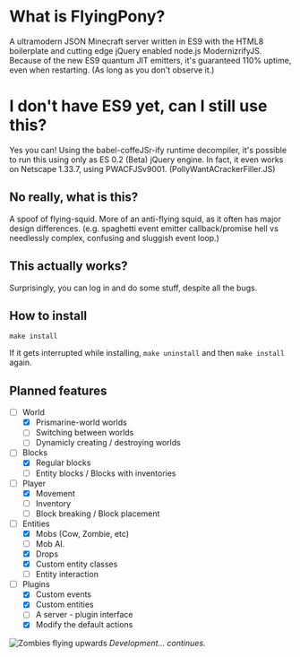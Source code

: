 # What is FlyingPony?

 A ultramodern JSON Minecraft server written in ES9 with the HTML8 boilerplate and cutting edge jQuery enabled node.js ModernizrifyJS.
 Because of the new ES9 quantum JIT emitters, it's guaranteed 110% uptime, even when restarting. (As long as you don't observe it.)
 
# I don't have ES9 yet, can I still use this?

 Yes you can! Using the babel-coffeJSr-ify runtime decompiler, it's possible to run this using only as ES 0.2 (Beta) jQuery engine.
 In fact, it even works on Netscape 1.33.7, using PWACFJSv9001. (PollyWantACrackerFiller.JS)

## No really, what is this?
 A spoof of flying-squid. More of an anti-flying squid, as it often has major design
 differences. (e.g. spaghetti event emitter callback/promise hell vs needlessly complex, confusing and sluggish event loop.)
 
## This actually works?
 Surprisingly, you can log in and do some stuff, despite all the bugs.
 
## How to install
 ```
 make install
 ```
 If it gets interrupted while installing, `make uninstall` and then `make install` again.

## Planned features
- [ ] World
  - [X] Prismarine-world worlds
  - [ ] Switching between worlds
  - [ ] Dynamicly creating / destroying worlds
- [ ] Blocks
  - [X] Regular blocks
  - [ ] Entity blocks / Blocks with inventories
- [ ] Player
  - [X] Movement
  - [ ] Inventory
  - [ ] Block breaking / Block placement
- [ ] Entities
  - [X] Mobs (Cow, Zombie, etc)
  - [ ] Mob AI.
  - [X] Drops
  - [X] Custom entity classes
  - [ ] Entity interaction
- [ ] Plugins
  - [X] Custom events
  - [X] Custom entities
  - [ ] A server - plugin interface
  - [X] Modify the default actions
  
![Zombies flying upwards](http://i.imgur.com/p3WkKVc.png)
*Development... continues.*